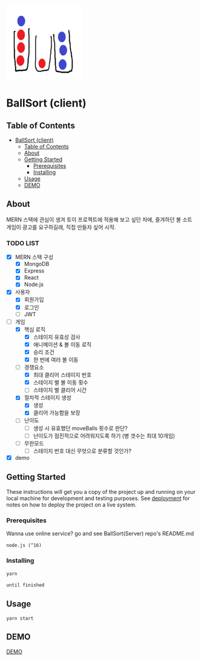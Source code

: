 
<img src="https://github.com/MTGVim/ballsort-client/blob/main/src/assets/logo.png" width="200">

# BallSort (client)

## Table of Contents

- [BallSort (client)](#ballsort-client)
  - [Table of Contents](#table-of-contents)
  - [About ](#about-)
  - [Getting Started ](#getting-started-)
    - [Prerequisites](#prerequisites)
    - [Installing](#installing)
  - [Usage ](#usage-)
  - [DEMO](#demo)

## About <a name = "about"></a>

MERN 스택에 관심이 생겨 토이 프로젝트에 적용해 보고 싶던 차에,
 즐겨하던 볼 소트 게임이 광고를 요구하길래, 직접 만들자 싶어 시작.


### TODO LIST
- [x] MERN 스택 구성
  - [x] MongoDB
  - [x] Express
  - [x] React
  - [x] Node.js
- [x] 사용자
  - [x] 회원가입
  - [x] 로그인
  - [ ] JWT
- [ ] 게임
  - [x] 핵심 로직
    - [x] 스테이지 유효성 검사
    - [x] 애니메이션 & 볼 이동 로직
    - [x] 승리 조건
    - [x] 한 번에 여러 볼 이동
  - [ ] 경쟁요소
    - [x] 최대 클리어 스테이지 번호
    - [x] 스테이지 별 볼 이동 횟수
    - [ ] 스테이지 별 클리어 시간
  - [x] 절차적 스테이지 생성
    - [x] 생성
    - [x] 클리어 가능함을 보장
  - [ ] 난이도
    - [ ] 생성 시 유효했던 moveBalls 횟수로 판단?
    - [ ] 난이도가 점진적으로 어려워지도록 하기 (병 갯수는 최대 10개임)
  - [ ] 무한모드
    - [ ] 스테이지 번호 대신 무엇으로 분류할 것인가?
- [x] demo

## Getting Started <a name = "getting_started"></a>

These instructions will get you a copy of the project up and running on your local machine for development and testing purposes. See [deployment](#deployment) for notes on how to deploy the project on a live system.

### Prerequisites

Wanna use online service? go and see BallSort(Server) repo's README.md

```
node.js (^16)
```

### Installing

```
yarn
```

```
until finished
```

## Usage <a name = "usage"></a>

```
yarn start
```

## DEMO

[DEMO](https://ballsorting.web.app/)
